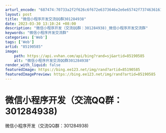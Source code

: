 ```yaml
---
arturl_encode: "687474:70733a2f2f626c6f672e6373646e2e6e65742f737463616161:2f61727469636c652f64657461696c732f3835313930353835"
layout: post
title: "微信小程序开发交流QQ群301284938"
date: 2023-03-30 13:10:24 +08:00
description: "微信小程序开发（交流QQ群：301284938)_微信小程序开发交流群"
keywords: "微信小程序开发交流群"
categories: ['Web']
tags: ['Web']
artid: "85190585"
image:
    path: https://api.vvhan.com/api/bing?rand=sj&artid=85190585
    alt: "微信小程序开发交流QQ群301284938"
render_with_liquid: false
featuredImage: https://bing.ee123.net/img/rand?artid=85190585
featuredImagePreview: https://bing.ee123.net/img/rand?artid=85190585
---
```


# 微信小程序开发（交流QQ群：301284938)

微信小程序开发（交流QQ群：301284938)